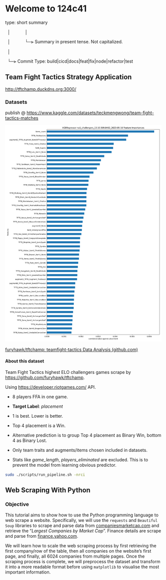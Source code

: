 # Welcome to 124c41

type: short summary

  │            │

  │            └─⫸ Summary in present tense. Not capitalized.

  │

  └─⫸ Commit Type: build|cicd|docs|feat|fix|node|refactor|test

## Team Fight Tactics Strategy Application

http://tftchamp.duckdns.org:3000/

### Datasets

publish @ https://www.kaggle.com/datasets/teckmengwong/team-fight-tactics-matches

![tftfi00](https://github.com/furyhawk/tftchamp/raw/master/assets/XGBRegressor_feature_importances.png)

[furyhawk/tftchamp: teamfight-tactics Data Analysis (github.com)](https://github.com/furyhawk/tftchamp)

#### About this dataset

Team Fight Tactics highest ELO challengers games scrape by https://github.com/furyhawk/tftchamp.

Using https://developer.riotgames.com/ API.

- 8 players FFA in one game.

- **Target Label**: *placement*

- 1 is best. Lower is better.

- Top 4 placement is a Win.

- Alternative prediction is to group Top 4 placement as Binary Win, bottom 4 as Binary Lost.

- Only team traits and augments/items chosen included in datasets.

- Stats like *game_length*, *players_eliminated* are excluded. This is to prevent the model from learning obvious predictor.

```sh
sudo ./scripts/run_pipeline.sh -nrci
```

## Web Scraping With Python

### Objective

This tutorial aims to show how to use the Python programming language to web scrape a website. Specifically, we will use the `requests` and `Beautiful Soup` libraries to scrape and parse data from [companiesmarketcap.com](https://companiesmarketcap.com/) and retrieve the “*Largest Companies by Market Cap*”. Finance details are scrape and parse from [finance.yahoo.com](https://finance.yahoo.com/quote/).

We will learn how to scale the web scraping process by first retrieving the first company/row of the table, then all companies on the website’s first page, and finally, all 6024 companies from multiple pages. Once the scraping process is complete, we will preprocess the dataset and transform it into a more readable format before using `matplotlib` to visualise the most important information.
